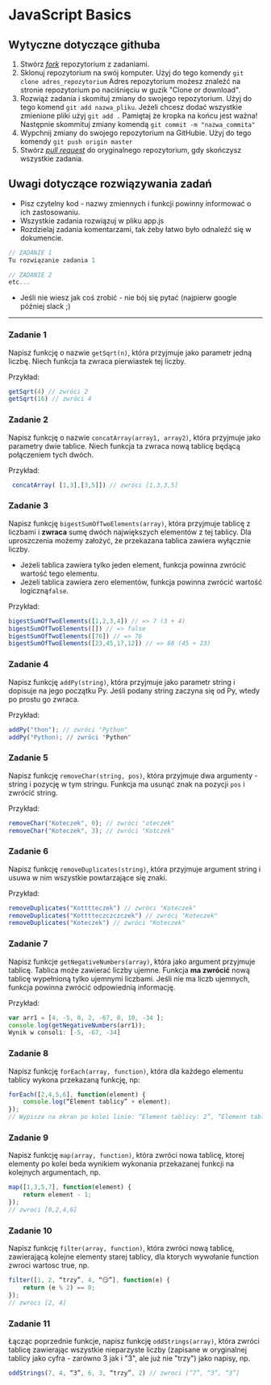 

# JavaScript Basics

## Wytyczne dotyczące githuba

1. Stwórz [*fork*](https://guides.github.com/activities/forking/) repozytorium z zadaniami.
2. Sklonuj repozytorium na swój komputer. Użyj do tego komendy `git clone adres_repozytorium`
Adres repozytorium możesz znaleźć na stronie repozytorium po naciśnięciu w guzik "Clone or download".
3. Rozwiąż zadania i skomituj zmiany do swojego repozytorium. Użyj do tego komend `git add nazwa_pliku`.
Jeżeli chcesz dodać wszystkie zmienione pliki użyj `git add .`
Pamiętaj że kropka na końcu jest ważna!
Następnie skommituj zmiany komendą `git commit -m "nazwa_commita"`
4. Wypchnij zmiany do swojego repozytorium na GitHubie.  Użyj do tego komendy `git push origin master`
5. Stwórz [*pull request*](https://help.github.com/articles/creating-a-pull-request) do oryginalnego repozytorium, gdy skończysz wszystkie zadania.

## Uwagi dotyczące rozwiązywania zadań

* Pisz czytelny kod - nazwy zmiennych i funkcji powinny informować o ich zastosowaniu.
* Wszystkie zadania rozwiązuj w pliku app.js
* Rozdzielaj zadania komentarzami, tak żeby łatwo było odnaleźć się w dokumencie.

```JavaScript
// ZADANIE 1
Tu rozwiązanie zadania 1

// ZADANIE 2
etc...
```
* Jeśli nie wiesz jak coś zrobić - nie bój się pytać (najpierw google później slack ;)

---------------------------------------------------------------------

### Zadanie 1

Napisz funkcję o nazwie ```getSqrt(n)```, która przyjmuje jako parametr jedną liczbę. Niech funkcja ta zwraca pierwiastek tej liczby.

Przykład:

```JavaScript
getSqrt(4) // zwróci 2
getSqrt(16) // zwróci 4
```

### Zadanie 2

Napisz funkcję o nazwie ```concatArray(array1, array2)```, która przyjmuje jako parametry dwie tablice. Niech funkcja ta zwraca nową tablicę będącą połączeniem tych dwóch.

Przykład:

```JavaScript
 concatArray( [1,3],[3,5]]) // zwróci [1,3,3,5]
```


### Zadanie 3

Napisz funkcję ```bigestSumOfTwoElements(array)```, która przyjmuje tablicę z liczbami i **zwraca** sumę dwóch największych elementów z tej tablicy.
Dla uproszczenia możemy założyć, że przekazana tablica zawiera wyłącznie liczby.

* Jeżeli tablica zawiera tylko jeden element, funkcja powinna zwrócić wartość tego elementu.
* Jeżeli tablica zawiera zero elementów, funkcja powinna zwrócić wartość logiczną```false```.

Przykład:
```Javascript
bigestSumOfTwoElements([1,2,3,4]) // => 7 (3 + 4)
bigestSumOfTwoElements([]) // => false
bigestSumOfTwoElements([76]) // => 76
bigestSumOfTwoElements([23,45,17,12]) // => 68 (45 + 23)
```

### Zadanie 4

Napisz funkcję ```addPy(string)```, która przyjmuje jako parametr string i dopisuje na jego początku Py. Jeśli podany string zaczyna się od Py, wtedy po prostu go zwraca.

Przykład:
```JavaScript
addPy("thon"); // zwróci "Python"
addPy("Python); // zwróci "Python"
```

### Zadanie 5

Napisz funkcję ```removeChar(string, pos)```, która przyjmuje dwa argumenty - string i pozycję w tym stringu. Funkcja ma usunąć znak na pozycji ```pos``` i zwrócić string.

Przykład:
```JavaScript
removeChar("Koteczek", 0); // zwróci "oteczek"
removeChar("Koteczek", 3); // zwróci "Kotczek"
```
### Zadanie 6

Napisz funkcję ```removeDuplicates(string)```, która przyjmuje argument string i usuwa w nim wszystkie powtarzające się znaki.

Przykład:
```JavaScript
removeDuplicates("Kotttteczek") // zwróci "Koteczek"
removeDuplicates("Kotttteczczczczek") // zwróci "Koteczek"
removeDuplicates("Koteczek") // zwróci "Koteczek"
```

### Zadanie 7

Napisz funkcje ```getNegativeNumbers(array)```, która jako argument przyjmuje tablicę. Tablica może zawierać liczby ujemne. Funkcja **ma zwrócić** nową tablicę wypełnioną tylko ujemnymi liczbami. Jeśli nie ma liczb ujemnych, funkcja powinna zwrócić odpowiednią informację.

Przykład:
```JavaScript
var arr1 = [4, -5, 0, 2, -67, 8, 10, -34 ];
console.log(getNegativeNumbers(arr1));
Wynik w consoli: [-5, -67, -34]
```

### Zadanie 8
Napisz funkcję ```forEach(array, function)```, która dla każdego elementu tablicy wykona przekazaną funkcję, np:

```JavaScript
forEach([2,4,5,6], function(element) {
    console.log(“Element tablicy” + element);
});
// Wypisze na ekran po kolei linie: “Element tablicy: 2”, “Element tablicy: 4” itd.
```

### Zadanie 9
Napisz funkcję ```map(array, function)```, która zwróci nowa tablicę, ktorej elementy po kolei beda wynikiem wykonania przekazanej funkcji na kolejnych argumentach, np.
```JavaScript
map([1,3,5,7], function(element) {
    return element - 1;
}); 
// zwroci [0,2,4,6]
```

### Zadanie 10
Napisz funkcję ```filter(array, function)```, która zwróci nową tablicę, zawierającą kolejne elementy starej tablicy, dla ktorych wywołanie function zwroci wartosc true, np.
```JavaScript
filter([1, 2, “trzy”, 4, “😏”], function(e) {
    return (e % 2) == 0;
});
// zwroci [2, 4]
```

### Zadanie 11
Łącząc poprzednie funkcje, napisz funkcję ```oddStrings(array)```, która zwróci tablicę  zawierając wszystkie nieparzyste liczby (zapisane w oryginalnej tablicy jako cyfra - zarówno 3 jak i "3", ale już nie "trzy") jako napisy, np.
```JavaScript
oddStrings(7, 4, “3”, 6, 3, “trzy”, 2) // zwroci [“7”, “3”, “3”]
```
